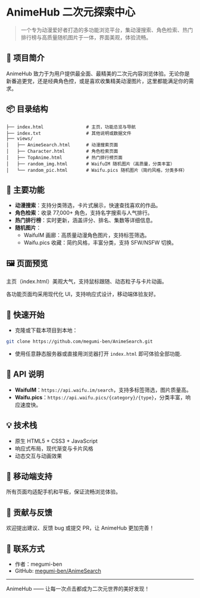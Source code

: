 # AnimeHub 二次元探索中心

> 一个专为动漫爱好者打造的多功能浏览平台，集动漫搜索、角色检索、热门排行榜与高质量随机图片于一体，界面美观，体验流畅。

## 🌟 项目简介

AnimeHub 致力于为用户提供最全面、最精美的二次元内容浏览体验。无论你是新番追更党，还是经典角色控，或是喜欢收集精美动漫图片，这里都能满足你的需求。

## 📦 目录结构

```
├── index.html                # 主页，功能总览与导航
├── index.txt                 # 其他说明或数据文件
├── views/
│   ├── AnimeSearch.html      # 动漫搜索页面
│   ├── Character.html        # 角色检索页面
│   ├── TopAnime.html         # 热门排行榜页面
│   ├── random_img.html       # WaifuIM 随机图片（高质量，分类丰富）
│   └── random_pic.html       # Waifu.pics 随机图片（简约风格，分类多样）
```

## 🎨 主要功能

- **动漫搜索**：支持分类筛选，卡片式展示，快速查找喜欢的作品。
- **角色检索**：收录 77,000+ 角色，支持名字搜索与人气排行。
- **热门排行榜**：实时更新，涵盖评分、排名、集数等详细信息。
- **随机图片**：
  - WaifuIM 画廊：高质量动漫角色图片，支持标签筛选。
  - Waifu.pics 收藏：简约风格，丰富分类，支持 SFW/NSFW 切换。

## 🖼️ 页面预览

主页（index.html）美观大气，支持鼠标跟随、动态粒子与卡片动画。

各功能页面均采用现代化 UI，支持响应式设计，移动端体验友好。

## 🚀 快速开始

- 克隆或下载本项目到本地：

```bash
git clone https://github.com/megumi-ben/AnimeSearch.git
```

- 使用任意静态服务器或直接用浏览器打开 `index.html` 即可体验全部功能.

## 🔗 API 说明

- **WaifuIM**：`https://api.waifu.im/search`，支持多标签筛选，图片质量高。
- **Waifu.pics**：`https://api.waifu.pics/{category}/{type}`，分类丰富，响应速度快。

## 💡 技术栈

- 原生 HTML5 + CSS3 + JavaScript
- 响应式布局，现代渐变与卡片风格
- 动态交互与动画效果

## 📱 移动端支持

所有页面均适配手机和平板，保证流畅浏览体验。

## 📝 贡献与反馈

欢迎提出建议、反馈 bug 或提交 PR，让 AnimeHub 更加完善！

## 📮 联系方式

- 作者：megumi-ben
- GitHub: [megumi-ben/AnimeSearch](https://github.com/megumi-ben/AnimeSearch)

---
AnimeHub —— 让每一次点击都成为二次元世界的美好发现！
